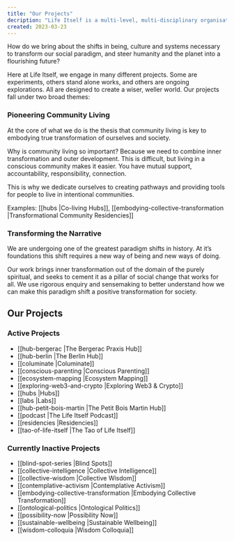 ```yaml
---
title: "Our Projects"
decription: "Life Itself is a multi-level, multi-disciplinary organisation. This page showcases all our projects present and past."
created: 2023-03-23
---
```

How do we bring about the shifts in being, culture and systems necessary to transform our social paradigm, and steer humanity and the planet into a flourishing future?

Here at Life Itself, we engage in many different projects. Some are experiments, others stand alone works, and others are ongoing explorations. All are designed to create a wiser, weller world. Our projects fall under two broad themes:

### Pioneering Community Living

At the core of what we do is the thesis that community living is key to embodying true transformation of ourselves and society.

Why is community living so important? Because we need to combine inner transformation and outer development. This is difficult, but living in a conscious community makes it easier. You have mutual support, accountability, responsibility, connection.

This is why we dedicate ourselves to creating pathways and providing tools for people to live in intentional communities.

Examples: [[hubs |Co-living Hubs]], [[embodying-collective-transformation |Transformational Community Residencies]]

### Transforming the Narrative

We are undergoing one of the greatest paradigm shifts in history. At it’s foundations this shift requires a new way of being and new ways of doing.

Our work brings inner transformation out of the domain of the purely spiritual, and seeks to cement it as a pillar of social change that works for all. We use rigorous enquiry and sensemaking to better understand how we can make this paradigm shift a positive transformation for society.

## Our Projects

### Active Projects

- [[hub-bergerac |The Bergerac Praxis Hub]]
- [[hub-berlin |The Berlin Hub]]
- [[columinate |Columinate]]
- [[conscious-parenting |Conscious Parenting]]
- [[ecosystem-mapping |Ecosystem Mapping]]
- [[exploring-web3-and-crypto |Exploring Web3 & Crypto]]
- [[hubs |Hubs]]
- [[labs |Labs]]
- [[hub-petit-bois-martin |The Petit Bois Martin Hub]]
- [[podcast |The Life Itself Podcast]]
- [[residencies |Residencies]]
- [[tao-of-life-itself |The Tao of Life Itself]]


### Currently Inactive Projects

- [[blind-spot-series |Blind Spots]]
- [[collective-intelligence |Collective Intelligence]]
- [[collective-wisdom |Collective Wisdom]]
- [[contemplative-activism |Contemplative Activism]]
- [[embodying-collective-transformation |Embodying Collective Transformation]]
- [[ontological-politics |Ontological Politics]]
- [[possibility-now |Possibility Now]]
- [[sustainable-wellbeing |Sustainable Wellbeing]]
- [[wisdom-colloquia |Wisdom Colloquia]]



